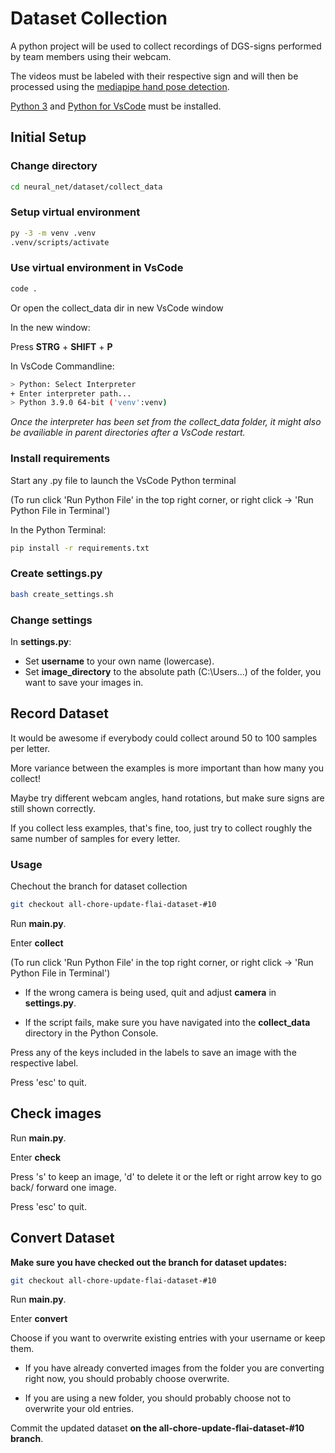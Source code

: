 # Dataset Collection

A python project will be used to collect recordings of DGS-signs performed by team members using their webcam.

The videos must be labeled with their respective sign and will then be processed using the [mediapipe hand pose detection](https://google.github.io/mediapipe/solutions/hands.html).

[Python 3](https://www.python.org/downloads/) and [Python for VsCode](https://marketplace.visualstudio.com/items?itemName=ms-python.python) must be installed.

## Initial Setup

### Change directory

```bash
cd neural_net/dataset/collect_data
```

### Setup virtual environment

```bash
py -3 -m venv .venv
.venv/scripts/activate
```

### Use virtual environment in VsCode

```bash
code .
```

Or open the collect_data dir in new VsCode window

In the new window:

Press **STRG** + **SHIFT** + **P**

In VsCode Commandline:

```bash
> Python: Select Interpreter
+ Enter interpreter path...
> Python 3.9.0 64-bit ('venv':venv)
```

*Once the interpreter has been set from the collect_data folder, it might also be availiable in parent directories after a VsCode restart.*

### Install requirements

Start any .py file to launch the VsCode Python terminal

(To run click 'Run Python File' in the top right corner, or right click -> 'Run Python File in Terminal')

In the Python Terminal:

```bash
pip install -r requirements.txt
```

### Create settings.py

```bash
bash create_settings.sh
```

### Change settings

In **settings.py**:

- Set **username** to your own name (lowercase).
- Set **image_directory** to the absolute path (C:\Users\...) of the folder, you want to save your images in.

## Record Dataset

It would be awesome if everybody could collect around 50 to 100 samples per letter.

More variance between the examples is more important than how many you collect!

Maybe try different webcam angles, hand rotations, but make sure signs are still shown correctly.

If you collect less examples, that's fine, too, just try to collect roughly the same number of samples for every letter.

### Usage

Chechout the branch for dataset collection

```bash
git checkout all-chore-update-flai-dataset-#10
```

Run **main.py**.

Enter **collect**

(To run click 'Run Python File' in the top right corner, or right click -> 'Run Python File in Terminal')

- If the wrong camera is being used, quit and adjust **camera** in **settings.py**.

- If the script fails, make sure you have navigated into the **collect_data** directory in the Python Console.

Press any of the keys included in the labels to save an image with the respective label.

Press 'esc' to quit.

## Check images

Run **main.py**.

Enter **check**

Press 's' to keep an image, 'd' to delete it or the left or right arrow key to go back/ forward one image.

Press 'esc' to quit.

## Convert Dataset

**Make sure you have checked out the branch for dataset updates:**

```bash
git checkout all-chore-update-flai-dataset-#10
```

Run **main.py**.

Enter **convert**

Choose if you want to overwrite existing entries with your username or keep them.

- If you have already converted images from the folder you are converting right now, you should probably choose overwrite.

- If you are using a new folder, you should probably choose not to overwrite your old entries.

Commit the updated dataset **on the all-chore-update-flai-dataset-#10 branch**.
